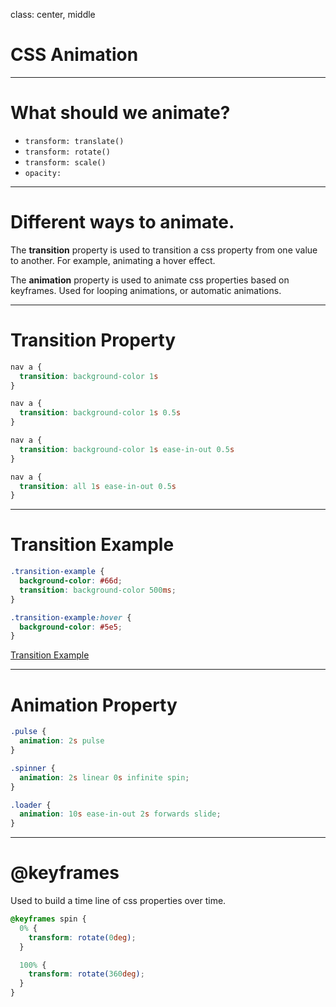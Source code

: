 
class: center, middle

# CSS Animation

---

# What should we animate?

- `transform: translate()`
- `transform: rotate()`
- `transform: scale()`
- `opacity:`

---

# Different ways to animate.

The **transition** property is used to transition a css property from one value
to another. For example, animating a hover effect.

The **animation** property is used to animate css properties based on keyframes.
Used for looping animations, or automatic animations.

---

# Transition Property

```css
nav a {
  transition: background-color 1s
}
```

```css
nav a {
  transition: background-color 1s 0.5s
}
```

```css
nav a {
  transition: background-color 1s ease-in-out 0.5s
}
```

```css
nav a {
  transition: all 1s ease-in-out 0.5s
}
```

---

# Transition Example

```css
.transition-example {
  background-color: #66d;
  transition: background-color 500ms;
}

.transition-example:hover {
  background-color: #5e5;
}
```

<div class="transition-example-container">
<a href="#" class="transition-example">Transition Example</a>
</div>

---

# Animation Property

```css
.pulse {
  animation: 2s pulse
}
```

```css
.spinner {
  animation: 2s linear 0s infinite spin;
}
```

```css
.loader {
  animation: 10s ease-in-out 2s forwards slide;
}
```

---

# @keyframes

Used to build a time line of css properties over time.

```css
@keyframes spin {
  0% {
    transform: rotate(0deg);
  }

  100% {
    transform: rotate(360deg);
  }
}
```
